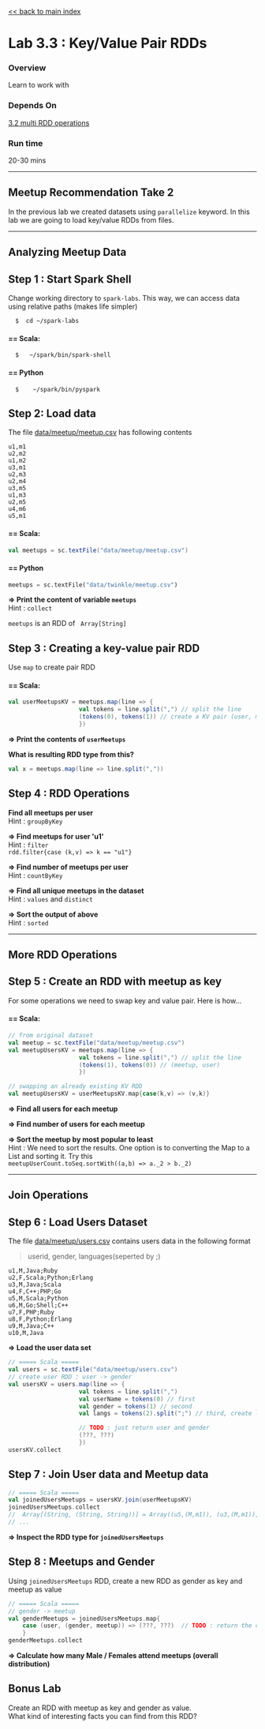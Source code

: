 [<< back to main index](../README.md)

Lab 3.3 : Key/Value Pair RDDs
=============================
### Overview
Learn to work with 

### Depends On 
[3.2 multi RDD operations](2-rdd-multi.md)

### Run time
20-30 mins


----------------------------
Meetup Recommendation Take 2
----------------------------
In the previous lab we created datasets using `parallelize` keyword.  In this lab we are going to load key/value RDDs from files.


----------------------------
Analyzing Meetup Data
----------------------------

## Step 1 : Start Spark Shell
Change working directory to `spark-labs`.  This way, we can access data using relative paths (makes life simpler)
```
  $  cd ~/spark-labs
```

#### == Scala:
```
  $   ~/spark/bin/spark-shell
```

#### == Python
```
  $    ~/spark/bin/pyspark
```

## Step 2: Load data
The file [data/meetup/meetup.csv](../data/meetup/meetup.csv)  has following contents
```
u1,m1
u2,m2
u1,m2
u3,m1
u2,m3
u2,m4
u3,m5
u1,m3
u2,m5
u4,m6
u5,m1

```

#### == Scala:
```scala
val meetups = sc.textFile("data/meetup/meetup.csv")
```

#### == Python
```python
meetups = sc.textFile("data/twinkle/meetup.csv")
```

**=> Print the content of variable `meetups`**  
Hint : `collect`

`meetups` is an RDD of ` Array[String]`


## Step 3 : Creating a key-value pair RDD 
Use `map` to create pair RDD

#### == Scala:
```scala
val userMeetupsKV = meetups.map(line => {
                    val tokens = line.split(",") // split the line
                    (tokens(0), tokens(1)) // create a KV pair (user, meetup)
                    })
```

**=> Print the contents of `userMeetups`**

**What is resulting RDD type from this?**
```scala
val x = meetups.map(line => line.split(","))
```

## Step 4 : RDD Operations

**Find all meetups per user**  
Hint : `groupByKey`

**=> Find meetups for user 'u1'**  
Hint : `filter`  
`rdd.filter{case (k,v) => k == "u1"}`

**=> Find number of meetups per user**  
Hint : `countByKey`

**=> Find all unique meetups in the dataset**  
Hint : `values` and `distinct`

**=> Sort the output of above**  
Hint : `sorted`


----------------------------
More RDD Operations
----------------------------
## Step 5 : Create an RDD with meetup as key
For some operations we need to swap key and value pair.
Here is how...
#### == Scala:
```scala
// from original dataset
val meetup = sc.textFile("data/meetup/meetup.csv")
val meetupUsersKV = meetups.map(line => {
                    val tokens = line.split(",") // split the line
                    (tokens(1), tokens(0)) // (meetup, user)
                    })

```

```scala
// swapping an already existing KV RDD
val meetupUsersKV = userMeetupsKV.map{case(k,v) => (v,k)}
```

**=> Find all users for each meetup**

**=> Find number of users for each meetup**

**=> Sort the meetup by most popular to least**  
Hint : We need to sort the results.  One option is to converting the Map to a List and sorting it. Try this  
`meetupUserCount.toSeq.sortWith((a,b) => a._2 > b._2)`

----------------
Join Operations
----------------
## Step 6 : Load Users Dataset
The file [data/meetup/users.csv](../data/meetup/users.csv) contains users data in the following format
> userid, gender, languages(seperted by ;)

```
u1,M,Java;Ruby
u2,F,Scala;Python;Erlang
u3,M,Java;Scala
u4,F,C++;PHP;Go
u5,M,Scala;Python
u6,M,Go;Shell;C++
u7,F,PHP;Ruby
u8,F,Python;Erlang
u9,M,Java;C++
u10,M,Java
```


**=> Load the user data set**  

```scala
// ===== Scala =====
val users = sc.textFile("data/meetup/users.csv")
// create user RDD : user -> gender
val usersKV = users.map(line => {
                    val tokens = line.split(",")
                    val userName = tokens(0) // first
                    val gender = tokens(1) // second
                    val langs = tokens(2).split(";") // third, create lang array

                    // TODO : just return user and gender
                    (???, ???)
                    })
usersKV.collect
```

## Step 7 : Join User data and Meetup data
```scala
// ===== Scala =====
val joinedUsersMeetups = usersKV.join(userMeetupsKV)
joinedUsersMeetups.collect
//  Array[(String, (String, String))] = Array((u5,(M,m1)), (u3,(M,m1)), 
// ...
```

**=> Inspect the RDD type for `joinedUsersMeetups`**


## Step 8 : Meetups and Gender
Using `joinedUsersMeetups` RDD, create a new RDD as gender as key and meetup as value
```scala
// ===== Scala =====
// gender -> meetup
val genderMeetups = joinedUsersMeetups.map{
    case (user, (gender, meetup)) => (???, ???)  // TODO : return the correct values
    }
genderMeetups.collect
```

**=> Calculate how many Male / Females attend meetups (overall distribution)** 

## Bonus Lab 
Create an RDD with meetup as key and gender as value.  
What kind of interesting facts you can find from this RDD?
